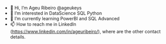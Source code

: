 - 👋 Hi, I’m Ageu Ribeiro @ageukeys
- 👀 I’m interested in DataScience SQL Python
- 🌱 I’m currently learning PowerBI and SQL Advanced
- 📫 How to reach me in LinkedIn (https://www.linkedin.com/in/ageuribeiro/), where are the other contact details.

<!---
ageukeys/ageukeys is a ✨ special ✨ repository because its `README.md` (this file) appears on your GitHub profile.
You can click the Preview link to take a look at your changes.
--->
